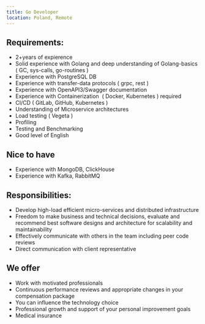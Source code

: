 ```yaml
---
title: Go Developer
location: Poland, Remote
---
```

## Requirements:

* 2+years of expierence
* Solid experience with Golang and deep understanding of Golang-basics ( GC, sys-calls, go-routines )
* Experience with PostgreSQL DB
* Experience with transfer-data protocols ( grpc, rest )
* Experience with OpenAPI3/Swagger documentation
* Experience with Containerization  ( Docker, Kubernetes ) required
* CI/CD ( GitLab, GitHub, Kubernetes )
* Understanding of Microservice architectures
* Load testing ( Vegeta )
* Profiling
* Testing and Benchmarking
* Good level of English

## **Nice to have**

* Experience with MongoDB, ClickHouse
* Experience with Kafka, RabbitMQ

## Responsibilities:

* Develop high-load efficient micro-services and distributed infrastructure
* Freedom to make business and technical decisions, evaluate and recommend best software designs and architecture for scalability and maintainability
* Effectively communicate with others in the team including peer code reviews
* Direct communication with client representative

## **We offer**

* Work with motivated professionals
* Continuous performance reviews and appropriate changes in your compensation package
* You can influence the technology choice
* Professional growth and support of your personal improvement goals
* Medical insurance